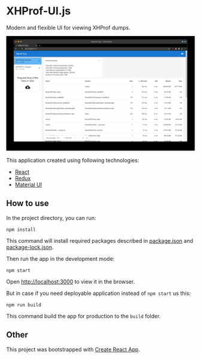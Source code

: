 # XHProf-UI.js

Modern and flexible UI for viewing XHProf dumps.

![Main Window](./images/main-window.jpg)

This application created using following technologies:
* [React](https://reactjs.org/)
* [Redux](https://redux.js.org/)
* [Material UI](https://mui.com/)

## How to use

In the project directory, you can run:

```shell
npm install
```

This command will install required packages described in
[package.json](./package.json) and [package-lock.json](./package-lock.json).

Then run the app in the development mode:

```shell
npm start
```

Open [http://localhost:3000](http://localhost:3000) to view it in the browser.

But in case if you need deployable application instead of `npm start` us this:

```shell
npm run build
```

This command build the app for production to the `build` folder.

## Other

This project was bootstrapped with [Create React App](https://github.com/facebook/create-react-app).
